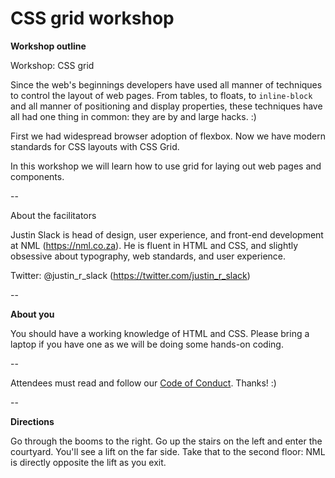 # CSS grid workshop

**Workshop outline**

Workshop: CSS grid

Since the web's beginnings developers have used all manner of techniques to control the layout of web pages. From tables, to floats, to `inline-block` and all manner of positioning and display properties, these techniques have all had one thing in common: they are by and large hacks. :)

First we had widespread browser adoption of flexbox. Now we have modern standards for CSS layouts with CSS Grid.

In this workshop we will learn how to use grid for laying out web pages and components.

--

About the facilitators

Justin Slack is head of design, user experience, and front-end development at NML (https://nml.co.za). He is fluent in HTML and CSS, and slightly obsessive about typography, web standards, and user experience.

Twitter: @justin_r_slack (https://twitter.com/justin_r_slack)

--

**About you**

You should have a working knowledge of HTML and CSS. Please bring a laptop if you have one as we will be doing some hands-on coding.

--

Attendees must read and follow our [Code of Conduct](http://ctfeds.org/code-of-conduct/). Thanks! :)

--

**Directions**

Go through the booms to the right. Go up the stairs on the left and enter the courtyard. You'll see a lift on the far side. Take that to the second floor: NML is directly opposite the lift as you exit.